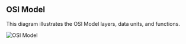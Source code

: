 ## OSI Model

This diagram illustrates the OSI Model layers, data units, and functions.

![OSI Model](Images/osi-model.png.png)
